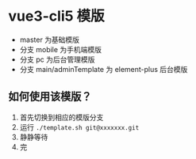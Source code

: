 # vue3-cli5 模版

-   master 为基础模版
-   分支 mobile 为手机端模版
-   分支 pc 为后台管理模版
-   分支 main/adminTemplate 为 element-plus 后台模版

## 如何使用该模版？

1. 首先切换到相应的模版分支
2. 运行 `./template.sh git@xxxxxxx.git`
3. 静静等待
4. 完
